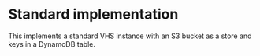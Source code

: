 # Standard implementation

This implements a standard VHS instance with an S3 bucket as a store
and keys in a DynamoDB table.